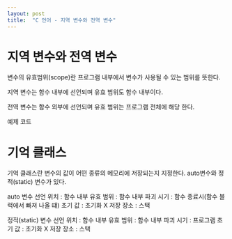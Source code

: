 ```yaml
---
layout: post
title:  "C 언어 - 지역 변수와 전역 변수"
---
```

# 지역 변수와 전역 변수

변수의 유효범위(scope)란 프로그램 내부에서 변수가 사용될 수 있는 범위를 뜻한다.

지역 변수는 함수 내부에 선언되며 유효 범위도 함수 내부이다.

전역 변수는 함수 외부에 선언되며 유효 범위는 프로그램 전체에 해당 한다.


예제 코드


# 기억 클래스
기억 클래스란 변수의 값이 어떤 종류의 메모리에 저장되는지 지정한다. 
auto변수와 정적(static) 변수가 있다.


auto 변수
선언 위치 : 함수 내부
유효 범위 : 함수 내부
파괴 시기 : 함수 종료시(함수 블럭에서 빠져 나올 떄)
초기 값 : 초기화 X
저장 장소 : 스택



정적(static) 변수
선언 위치 : 함수 내부
유효 범위 : 함수 내부
파괴 시기 : 프로그램 
초기 값 : 초기화 X
저장 장소 : 스택

